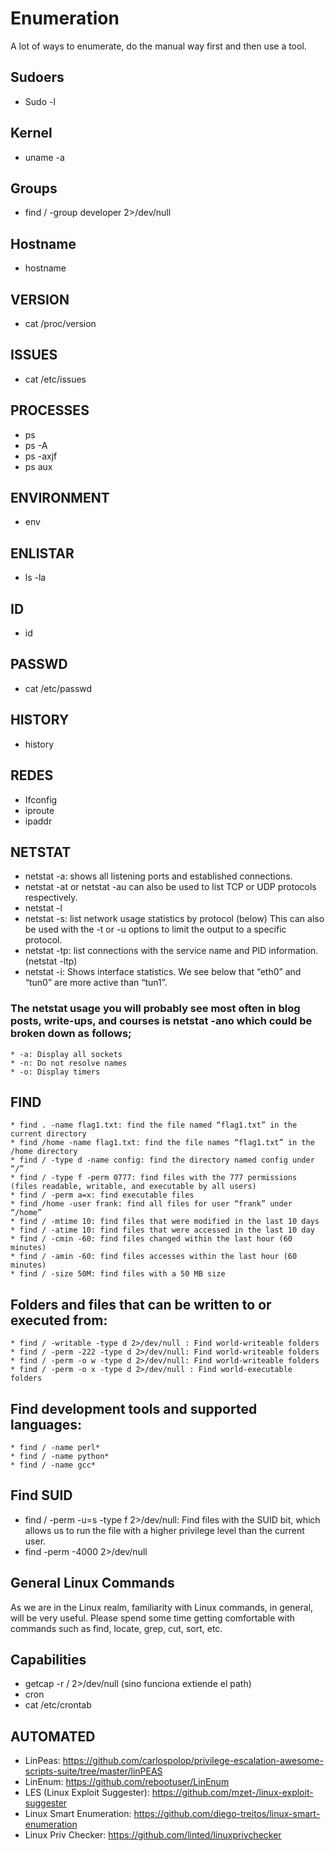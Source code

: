 # Enumeration
A lot of ways to enumerate, do the manual way first and then use a tool. 
## Sudoers
* Sudo -l
## Kernel
* uname -a
## Groups 
* find / -group developer 2>/dev/null
## Hostname
* hostname
## VERSION
* cat /proc/version
## ISSUES
* cat /etc/issues
## PROCESSES
* ps
* ps -A
* ps -axjf
* ps aux
## ENVIRONMENT
* env
## ENLISTAR 
* ls -la
## ID
* id
## PASSWD
* cat /etc/passwd
## HISTORY
* history
## REDES
* Ifconfig
* iproute
* ipaddr
## NETSTAT
* netstat -a: shows all listening ports and established connections.
* netstat -at or netstat -au can also be used to list TCP or UDP protocols respectively.
* netstat -l
* netstat -s: list network usage statistics by protocol (below) This can also be used with the -t or -u options to limit the output to a specific protocol. 
* netstat -tp: list connections with the service name and PID information.(netstat -ltp)
* netstat -i: Shows interface statistics. We see below that “eth0” and “tun0” are more active than “tun1”.

### The netstat usage you will probably see most often in blog posts, write-ups, and courses is netstat -ano which could be broken down as follows;
    * -a: Display all sockets
    * -n: Do not resolve names
    * -o: Display timers

## FIND
    * find . -name flag1.txt: find the file named “flag1.txt” in the current directory
    * find /home -name flag1.txt: find the file names “flag1.txt” in the /home directory
    * find / -type d -name config: find the directory named config under “/”
    * find / -type f -perm 0777: find files with the 777 permissions (files readable, writable, and executable by all users)
    * find / -perm a=x: find executable files
    * find /home -user frank: find all files for user “frank” under “/home”
    * find / -mtime 10: find files that were modified in the last 10 days
    * find / -atime 10: find files that were accessed in the last 10 day
    * find / -cmin -60: find files changed within the last hour (60 minutes)
    * find / -amin -60: find files accesses within the last hour (60 minutes)
    * find / -size 50M: find files with a 50 MB size
## Folders and files that can be written to or executed from:
    * find / -writable -type d 2>/dev/null : Find world-writeable folders
    * find / -perm -222 -type d 2>/dev/null: Find world-writeable folders
    * find / -perm -o w -type d 2>/dev/null: Find world-writeable folders
    * find / -perm -o x -type d 2>/dev/null : Find world-executable folders
## Find development tools and supported languages:
    * find / -name perl*
    * find / -name python*
    * find / -name gcc*
## Find SUID
* find / -perm -u=s -type f 2>/dev/null: Find files with the SUID bit, which allows us to run the file with a higher privilege level than the current user. 
* find \-perm -4000 2>/dev/null

## General Linux Commands

As we are in the Linux realm, familiarity with Linux commands, in general, will be very useful. Please spend some time getting comfortable with commands such as find, locate, grep, cut, sort, etc. 

## Capabilities
* getcap -r / 2>/dev/null (sino funciona extiende el path)
* cron
* cat /etc/crontab
 
## AUTOMATED
* LinPeas: https://github.com/carlospolop/privilege-escalation-awesome-scripts-suite/tree/master/linPEAS
* LinEnum: https://github.com/rebootuser/LinEnum
* LES (Linux Exploit Suggester): https://github.com/mzet-/linux-exploit-suggester
* Linux Smart Enumeration: https://github.com/diego-treitos/linux-smart-enumeration
* Linux Priv Checker: https://github.com/linted/linuxprivchecker
